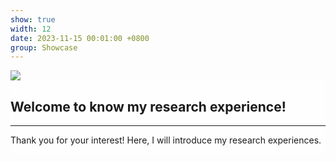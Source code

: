 ```yaml
---
show: true
width: 12
date: 2023-11-15 00:01:00 +0800
group: Showcase
---
```

<div style="height: 250px; overflow: auto;">
    <img data-src="{{ 'assets/images/covers/筋膜撕裂.jpg' | relative_url }}" class="lazy w-100 rounded-sm" src="{{ '/assets/images/empty_300x200.png' | relative_url }}">
    <div class="card-img-overlay" style="overflow: scroll; background: rgb(255,255,255,0.8)">
        <h2 class="p-4">Welcome to know my research experience!</h2>        
        <hr />
        <p class="p-4">
            Thank you for your interest! Here, I will introduce my research experiences. 
        </p>
    </div>
</div>
